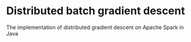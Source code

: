 # Distributed batch gradient descent

The implementation of distributed gradient descent on Apache Spark in Java